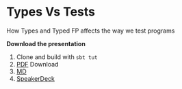 # Types Vs Tests #

How Types and Typed FP affects the way we test programs

**Download the presentation**

1. Clone and build with `sbt tut`
2. [PDF](presentation.pdf) Download
3. [MD](presentation.md)
4. [SpeakerDeck](https://speakerdeck.com/raulraja/types-vs-tests)